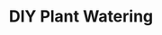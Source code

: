 ---
title: DIY Plant Watering
desc: Keep your plants alive by automating the watering process.
architecture:
  resources:
    # ids are generated
    - id: 4dd1511f-4189-4253-9222-fcd51bac4d1c 
      type: Sensor_soilMoisture
      # rotation: 0, 90, 180 or 270
      rot: 0
      x: 0
      y: 0
      params: {}
    - id: 47ab828d-3871-450c-b8a1-3d41c09750de 
      type: Board_WaziDev
      rot: 0
      x: 100
      y: 0
      params: {}
    - id: 510efa71-66b1-4f5b-b49a-cc66c4048609 
      type: Actuator_relay
      rot: 0
      x: 50
      y: 50
      params: {}
    - id: b464747d-5882-4da3-b581-6a2507a92d63 
      type: Other_water_pump
      rot: 0
      x: 0
      y: 100
      params: {}
  lines:
    - from: 4dd1511f-4189-4253-9222-fcd51bac4d1c
      to: 47ab828d-3871-450c-b8a1-3d41c09750de
      color: "#ff0000"
      # x and y are the starting point of the line
      x: 0
      y: 0
      # l is the path of the line: horiz., vertic., ...
      l: [0, -10, 50, 10]
---